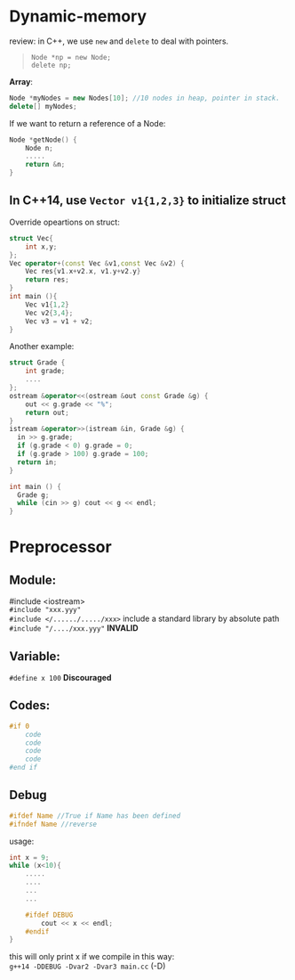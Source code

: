 # Dynamic-memory
review: in C++, we use `new` and `delete` to deal with pointers.  
> `Node *np = new Node;`  
`delete np;`

**Array**:
```c++
Node *myNodes = new Nodes[10]; //10 nodes in heap, pointer in stack.
delete[] myNodes;
```
If we want to return a reference of a Node:
```c++
Node *getNode() {
    Node n;
    .....
    return &n;
}
```
## In C++14, use `Vector v1{1,2,3}` to initialize struct

Override opeartions on struct:
```c++
struct Vec{
    int x,y;
};
Vec operator+(const Vec &v1,const Vec &v2) {
    Vec res{v1.x+v2.x, v1.y+v2.y}
    return res;
}
int main (){
    Vec v1{1,2}
    Vec v2{3,4};
    Vec v3 = v1 + v2;
}
```
Another example:
```c++
struct Grade {
    int grade;
    ....
};
ostream &operator<<(ostream &out const Grade &g) {
    out << g.grade << "%";
    return out;
}
istream &operator>>(istream &in, Grade &g) {
  in >> g.grade;
  if (g.grade < 0) g.grade = 0;
  if (g.grade > 100) g.grade = 100;
  return in;
}

int main () {
  Grade g;
  while (cin >> g) cout << g << endl;
}
```

# Preprocessor 
## Module:
\#include \<iostream>  
`#include "xxx.yyy" `  
`#include </....../...../xxx>` include a standard library by absolute path  
`#include "/..../xxx.yyy"` **INVALID**

## Variable:
`#define x 100` **Discouraged**

## Codes:
```c
#if 0
    code
    code
    code
    code 
#end if
```
## Debug
```c++
#ifdef Name //True if Name has been defined
#ifndef Name //reverse
```
usage:
```c++
int x = 9;
while (x<10){
    .....
    ....
    ...
    ...

    #ifdef DEBUG
        cout << x << endl;  
    #endif
}
```
this will only print x if we compile in this way:  
`g++14 -DDEBUG -Dvar2 -Dvar3 main.cc` (-D)
    